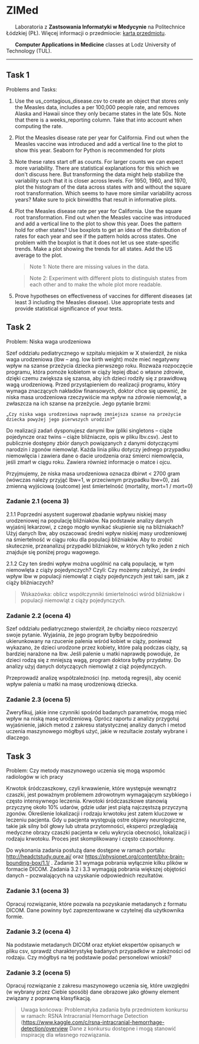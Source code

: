 # ZIMed

<img src="https://static.dwcdn.net/css/flag-icons/flags/4x3/pl.svg" height="10" width="20"> Laboratoria z **Zastsowania Informatyki w Medycynie** na Politechnice Łódzkiej (PŁ). Więcej informacji o przedmiocie: [karta przedmiotu](https://programy.p.lodz.pl/ectslabel-web/przedmiot_3.jsp?l=pl&idPrzedmiotu=172846&pkId=1149&s=2&t=1&j=0&w=informatyka%20stosowana).

<img src="https://static.dwcdn.net/css/flag-icons/flags/4x3/gb.svg" height="10" width="20"> **Computer Applications in Medicine** classes at Lodz University of Technology (TUL).

---

## Task 1

Problems and Tasks:

1. Use the us_contagious_disease.csv to create an object that stores only the Measles data, includes a per 100,000 people rate, and removes Alaska and Hawaii since they only became states in the late 50s. Note that there is a weeks_reporting column. Take that into account when computing the rate.

2. Plot the Measles disease rate per year for California. Find out when the Measles vaccine was introduced and add a vertical line to the plot to show this year. Seaborn for Python is recommended for plots

3. Note these rates start off as counts. For larger counts we can expect more variability. There are statistical explanations for this which we don't discuss here. But transforming the data might help stabilize the variability such that it is closer across levels. For 1950, 1960, and 1970, plot the histogram of the data across states with and without the square root transformation. Which seems to have more similar variability across years? Make sure to pick binwidths that result in informative plots.

4. Plot the Measles disease rate per year for California. Use the square root transformation. Find out when the Measles vaccine was introduced and add a vertical line to the plot to show this year. Does the pattern hold for other states? Use boxplots to get an idea of the distribution of rates for each year and see if the pattern holds across states. One problem with the boxplot is that it does not let us see state-specific trends. Make a plot showing the trends for all states. Add the US average to the plot.

    > Note 1: Note there are missing values in the data.

    > Note 2: Experiment with different plots  to distinguish states from each other and to make the whole plot more readable.

5. Prove hypotheses on effectiveness of vaccines for different diseases (at least 3 including the Measles disease). Use appropriate tests and provide statistical significance of your tests.


## Task 2 

Problem: Niska waga urodzeniowa

Szef oddziału pediatrycznego w szpitalu miejskim w X stwierdził, że niska waga urodzeniowa (lbw – ang. low birth weight) może mieć negatywny wpływ na szanse przeżycia dziecka pierwszego roku. Rozważa rozpoczęcie programu, która pomoże kobietom w ciąży lepiej dbać o własne zdrowie, dzięki czemu zwiększa się szansa, aby ich dzieci rodziły się z prawidłową wagą urodzeniową. Przed przystąpieniem do realizacji programu, który wymaga znaczących nakładów finansowych, doktor chce się upewnić, że niska masa urodzeniowa rzeczywiście ma wpływ na zdrowie niemowląt, a zwłaszcza na ich szanse na przeżycie. Jego pytanie brzmi:

    „Czy niska waga urodzeniowa naprawdę zmniejsza szanse na przeżycie dziecka powyżej jego pierwszych urodzin?”

Do realizacji zadań dysponujesz danymi lbw (pliki singletons – ciąże pojedyncze oraz twins – ciąże bliźniacze, opis w pliku lbv.csv). Jest to publicznie dostępny zbiór danych powiązanych z danymi dotyczącymi narodzin i zgonów niemowląt. Każda linia pliku dotyczy jednego przypadku niemowlęcia i zawiera dane o dacie urodzenia oraz śmierci niemowlęcia, jeśli zmarł w ciągu roku. Zawiera również informacje o matce i ojcu. 

Przyjmujemy, że niska masa urodzeniowa oznacza dbirwt < 2700 gram (wówczas należy przyjąć lbw=1, w przeciwnym przypadku lbw=0), zaś zmienną wyjściową (outcome) jest śmiertelność (mortality, mort=1 / mort=0)

### Zadanie 2.1 (ocena 3)

2.1.1 Poprzedni asystent sugerował zbadanie wpływu niskiej masy urodzeniowej na populację bliźniaków. Na podstawie analizy danych wyjaśnij lekarzowi, z czego mogło wynikać skupienie się na bliźniakach? Użyj danych lbw, aby oszacować średni wpływ niskiej masy urodzeniowej na śmiertelność w ciągu roku dla populacji bliźniaków. Aby to zrobić skutecznie, przeanalizuj przypadki bliźniaków, w których tylko jeden z nich znajduje się poniżej progu wagowego. 

2.1.2 Czy ten średni wpływ można uogólnić na całą populację, w tym niemowlęta z ciąży pojedynczych? Czyli: Czy możemy założyć, że średni wpływ lbw w populacji niemowląt z ciąży pojedynczych jest taki sam, jak z ciąży bliźniaczych?

> Wskazówka: oblicz współczynniki śmiertelności wśród bliźniaków i populacji niemowląt z ciąży pojedynczych.

### Zadanie 2.2 (ocena 4)

Szef oddziału pediatrycznego stwierdził, że chciałby nieco rozszerzyć swoje pytanie. Wyjaśnia, że ​​jego program byłby bezpośrednio ukierunkowany na rzucenie palenia wśród kobiet w ciąży, ponieważ wykazano, że dzieci urodzone przez kobiety, które palą podczas ciąży, są bardziej narażone na lbw. Jeśli palenie u matki naprawdę powoduje, że dzieci rodzą się z mniejszą wagą, program doktora byłby przydatny. Do analizy użyj danych dotyczących niemowląt z ciąż pojedynczych.

Przeprowadź analizę współzależności (np. metodą regresji), aby ocenić wpływ palenia u matki na masę urodzeniową dziecka. 

### Zadanie 2.3 (ocena 5)

Zweryfikuj, jakie inne czynniki spośród badanych parametrów, mogą mieć wpływ na niską masę urodzeniową. Oprócz raportu z analizy przygotuj wyjaśnienie, jakich metod z zakresu statystycznej analizy danych i metod uczenia maszynowego mógłbyś użyć, jakie w rezultacie zostały wybrane i dlaczego.


## Task 3

Problem: Czy metody maszynowego uczenia się mogą wspomóc radiologów w ich pracy

Krwotok śródczaszkowy, czyli krwawienie, które występuje wewnątrz czaszki, jest poważnym problemem zdrowotnym wymagającym szybkiego i często intensywnego leczenia. Krwotoki śródczaszkowe stanowią przyczynę około 10% udarów, gdzie udar jest piątą najczęstszą przyczyną zgonów. Określenie lokalizacji i rodzaju krwotoku jest zatem kluczowe w leczeniu pacjenta. Gdy u pacjenta występują ostre objawy neurologiczne, takie jak silny ból głowy lub utrata przytomności, eksperci przeglądają medyczne obrazy czaszki pacjenta w celu wykrycia obecności, lokalizacji i rodzaju krwotoku. Proces jest skomplikowany i często czasochłonny. 

Do wykonania zadania posłużą dane dostępne w ramach portalu: http://headctstudy.qure.ai/ oraz https://physionet.org/content/bhx-brain-bounding-box/1.1/ . Zadanie 3.1 wymaga pobrania wyłącznie kilku plików w formacie DICOM. Zadania 3.2 i 3.3 wymagają pobrania większej objętości danych – pozwalających na uzyskanie odpowiednich rezultatów.

### Zadanie 3.1 (ocena 3)
Opracuj rozwiązanie, które pozwala na pozyskanie metadanych z formatu DICOM. Dane powinny być zaprezentowane w czytelnej dla użytkownika formie.

### Zadanie 3.2 (ocena 4)
Na podstawie metadanych DICOM oraz etykiet ekspertów opisanych w pliku csv, sprawdź charakterystykę badanych przypadków w zależności od rodzaju. Czy mógłbyś na tej podstawie podać personelowi wnioski?

### Zadanie 3.2 (ocena 5)
Opracuj rozwiązanie z zakresu maszynowego uczenia się, które uwzględni (w wybrany przez Ciebie sposób) dane obrazowe jako główny element związany z poprawną klasyfikacją.

> Uwaga końcowa: Problematyka zadania była przedmiotem konkursu w ramach: RSNA Intracranial Hemorrhage Detection (https://www.kaggle.com/c/rsna-intracranial-hemorrhage-detection/overview Dane z konkursu dostępne i mogą stanowić inspirację dla własnego rozwiązania.